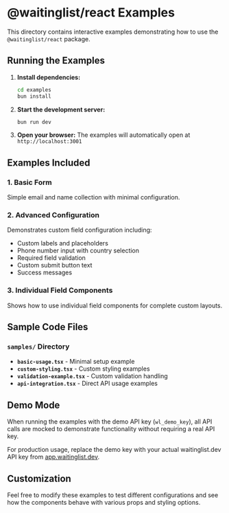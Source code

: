 # @waitinglist/react Examples

This directory contains interactive examples demonstrating how to use the `@waitinglist/react` package.

## Running the Examples

1. **Install dependencies:**

   ```bash
   cd examples
   bun install
   ```

2. **Start the development server:**

   ```bash
   bun run dev
   ```

3. **Open your browser:**
   The examples will automatically open at `http://localhost:3001`

## Examples Included

### 1. Basic Form

Simple email and name collection with minimal configuration.

### 2. Advanced Configuration

Demonstrates custom field configuration including:

- Custom labels and placeholders
- Phone number input with country selection
- Required field validation
- Custom submit button text
- Success messages

### 3. Individual Field Components

Shows how to use individual field components for complete custom layouts.

## Sample Code Files

### `samples/` Directory

- **`basic-usage.tsx`** - Minimal setup example
- **`custom-styling.tsx`** - Custom styling examples
- **`validation-example.tsx`** - Custom validation handling
- **`api-integration.tsx`** - Direct API usage examples

## Demo Mode

When running the examples with the demo API key (`wl_demo_key`), all API calls are mocked to demonstrate functionality without requiring a real API key.

For production usage, replace the demo key with your actual waitinglist.dev API key from [app.waitinglist.dev](https://app.waitinglist.dev).

## Customization

Feel free to modify these examples to test different configurations and see how the components behave with various props and styling options.
